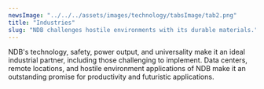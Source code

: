 ```yaml
---
newsImage: "../../../assets/images/technology/tabsImage/tab2.png"
title: "Industries"
slug: "NDB challenges hostile environments with its durable materials."
---
```


NDB's technology, safety, power output, and universality make it an ideal industrial partner, including those challenging to implement. Data centers, remote locations, and hostile environment applications of NDB make it an outstanding promise for productivity and futuristic applications.
